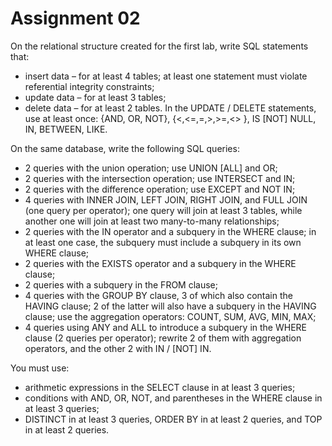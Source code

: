 # Assignment 02
On the relational structure created for the first lab, write SQL statements that:
- insert data – for at least 4 tables; at least one statement must violate referential integrity constraints;
- update data – for at least 3 tables;
- delete data – for at least 2 tables.
In the UPDATE / DELETE statements, use at least once: {AND, OR, NOT},  {<,<=,=,>,>=,<> }, IS [NOT] NULL, IN, BETWEEN, LIKE.

On the same database, write the following SQL queries:

- 2 queries with the union operation; use UNION [ALL] and OR;
- 2 queries with the intersection operation; use INTERSECT and IN;
- 2 queries with the difference operation; use EXCEPT and NOT IN;
- 4 queries with INNER JOIN, LEFT JOIN, RIGHT JOIN, and FULL JOIN (one query per operator); one query will join at least 3 tables, while another one will join at least two many-to-many relationships;
- 2 queries with the IN operator and a subquery in the WHERE clause; in at least one case, the subquery must include a subquery in its own WHERE clause;
- 2 queries with the EXISTS operator and a subquery in the WHERE clause;
- 2 queries with a subquery in the FROM clause;                         
- 4 queries with the GROUP BY clause, 3 of which also contain the HAVING clause; 2 of the latter will also have a subquery in the HAVING clause; use the aggregation operators: COUNT, SUM, AVG, MIN, MAX;
- 4 queries using ANY and ALL to introduce a subquery in the WHERE clause (2 queries per operator); rewrite 2 of them with aggregation operators, and the other 2 with IN / [NOT] IN.

You must use:

- arithmetic expressions in the SELECT clause in at least 3 queries;
- conditions with AND, OR, NOT, and parentheses in the WHERE clause in at least 3 queries;
- DISTINCT in at least 3 queries, ORDER BY in at least 2 queries, and TOP in at least 2 queries.
